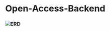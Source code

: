 # Open-Access-Backend


### ![ERD](https://user-images.githubusercontent.com/87440131/152567602-a9d8d797-a281-480a-9482-25675d088a22.png)
